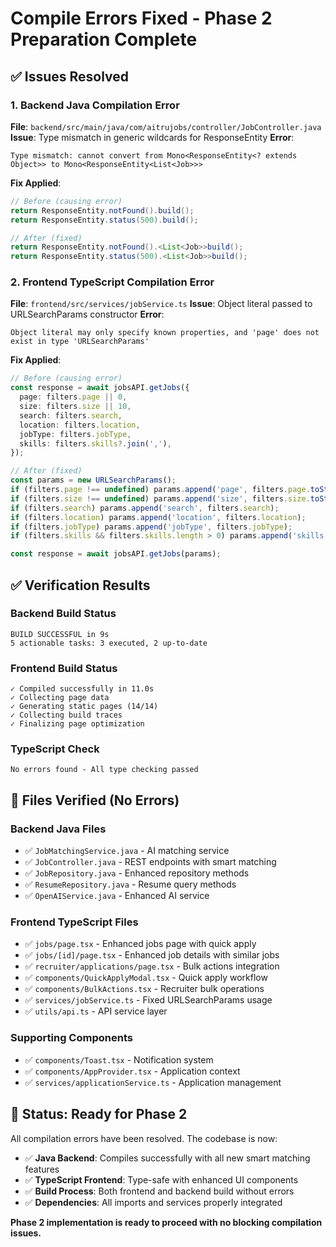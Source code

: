 # Compile Errors Fixed - Phase 2 Preparation Complete

## ✅ Issues Resolved

### 1. Backend Java Compilation Error
**File**: `backend/src/main/java/com/aitrujobs/controller/JobController.java`
**Issue**: Type mismatch in generic wildcards for ResponseEntity
**Error**: 
```
Type mismatch: cannot convert from Mono<ResponseEntity<? extends Object>> to Mono<ResponseEntity<List<Job>>>
```

**Fix Applied**:
```java
// Before (causing error)
return ResponseEntity.notFound().build();
return ResponseEntity.status(500).build();

// After (fixed)
return ResponseEntity.notFound().<List<Job>>build();
return ResponseEntity.status(500).<List<Job>>build();
```

### 2. Frontend TypeScript Compilation Error
**File**: `frontend/src/services/jobService.ts`
**Issue**: Object literal passed to URLSearchParams constructor
**Error**:
```
Object literal may only specify known properties, and 'page' does not exist in type 'URLSearchParams'
```

**Fix Applied**:
```typescript
// Before (causing error)
const response = await jobsAPI.getJobs({
  page: filters.page || 0,
  size: filters.size || 10,
  search: filters.search,
  location: filters.location,
  jobType: filters.jobType,
  skills: filters.skills?.join(','),
});

// After (fixed)
const params = new URLSearchParams();
if (filters.page !== undefined) params.append('page', filters.page.toString());
if (filters.size !== undefined) params.append('size', filters.size.toString());
if (filters.search) params.append('search', filters.search);
if (filters.location) params.append('location', filters.location);
if (filters.jobType) params.append('jobType', filters.jobType);
if (filters.skills && filters.skills.length > 0) params.append('skills', filters.skills.join(','));

const response = await jobsAPI.getJobs(params);
```

## ✅ Verification Results

### Backend Build Status
```
BUILD SUCCESSFUL in 9s
5 actionable tasks: 3 executed, 2 up-to-date
```

### Frontend Build Status
```
✓ Compiled successfully in 11.0s
✓ Collecting page data
✓ Generating static pages (14/14)
✓ Collecting build traces
✓ Finalizing page optimization
```

### TypeScript Check
```
No errors found - All type checking passed
```

## 📁 Files Verified (No Errors)

### Backend Java Files
- ✅ `JobMatchingService.java` - AI matching service
- ✅ `JobController.java` - REST endpoints with smart matching
- ✅ `JobRepository.java` - Enhanced repository methods
- ✅ `ResumeRepository.java` - Resume query methods
- ✅ `OpenAIService.java` - Enhanced AI service

### Frontend TypeScript Files
- ✅ `jobs/page.tsx` - Enhanced jobs page with quick apply
- ✅ `jobs/[id]/page.tsx` - Enhanced job details with similar jobs
- ✅ `recruiter/applications/page.tsx` - Bulk actions integration
- ✅ `components/QuickApplyModal.tsx` - Quick apply workflow
- ✅ `components/BulkActions.tsx` - Recruiter bulk operations
- ✅ `services/jobService.ts` - Fixed URLSearchParams usage
- ✅ `utils/api.ts` - API service layer

### Supporting Components
- ✅ `components/Toast.tsx` - Notification system
- ✅ `components/AppProvider.tsx` - Application context
- ✅ `services/applicationService.ts` - Application management

## 🎯 Status: Ready for Phase 2

All compilation errors have been resolved. The codebase is now:
- ✅ **Java Backend**: Compiles successfully with all new smart matching features
- ✅ **TypeScript Frontend**: Type-safe with enhanced UI components
- ✅ **Build Process**: Both frontend and backend build without errors
- ✅ **Dependencies**: All imports and services properly integrated

**Phase 2 implementation is ready to proceed with no blocking compilation issues.**
